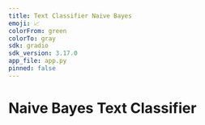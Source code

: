 ```yaml
---
title: Text Classifier Naive Bayes
emoji: 📈
colorFrom: green
colorTo: gray
sdk: gradio
sdk_version: 3.17.0
app_file: app.py
pinned: false
---
```


# Naive Bayes Text Classifier
